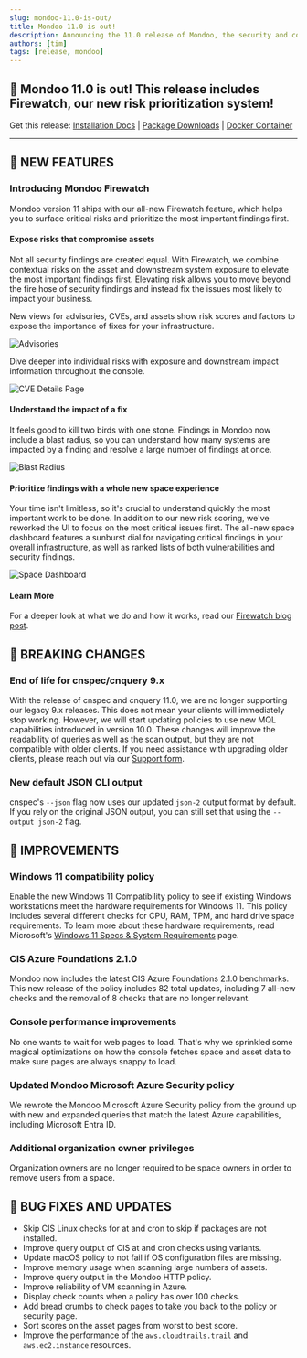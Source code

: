 ```yaml
---
slug: mondoo-11.0-is-out/
title: Mondoo 11.0 is out!
description: Announcing the 11.0 release of Mondoo, the security and compliance platform that prioritizes risks that matter most in your infrastructure.
authors: [tim]
tags: [release, mondoo]
---
```


## 🥳 Mondoo 11.0 is out! This release includes Firewatch, our new risk prioritization system!

Get this release: [Installation Docs](https://mondoo.com/docs/cnspec/) | [Package Downloads](https://releases.mondoo.com/cnspec/) | [Docker Container](https://hub.docker.com/r/mondoo/cnspec)

---

## 🎉 NEW FEATURES

### Introducing Mondoo Firewatch

Mondoo version 11 ships with our all-new Firewatch feature, which helps you to surface critical risks and prioritize the most important findings first.

#### Expose risks that compromise assets

Not all security findings are created equal. With Firewatch, we combine contextual risks on the asset and downstream system exposure to elevate the most important findings first. Elevating risk allows you to move beyond the fire hose of security findings and instead fix the issues most likely to impact your business.

New views for advisories, CVEs, and assets show risk scores and factors to expose the importance of fixes for your infrastructure.

![Advisories](/img/releases/2024-04-17-mondoo-11.0-is-out/advisories.png)

Dive deeper into individual risks with exposure and downstream impact information throughout the console.

![CVE Details Page](/img/releases/2024-04-17-mondoo-11.0-is-out/cve.png)

#### Understand the impact of a fix

It feels good to kill two birds with one stone. Findings in Mondoo now include a blast radius, so you can understand how many systems are impacted by a finding and resolve a large number of findings at once.

![Blast Radius](/img/releases/2024-04-17-mondoo-11.0-is-out/blast_radius.png)

#### Prioritize findings with a whole new space experience

Your time isn't limitless, so it's crucial to understand quickly the most important work to be done. In addition to our new risk scoring, we've reworked the UI to focus on the most critical issues first. The all-new space dashboard features a sunburst dial for navigating critical findings in your overall infrastructure, as well as ranked lists of both vulnerabilities and security findings.

![Space Dashboard](/img/releases/2024-04-17-mondoo-11.0-is-out/space_dashboard.png)

#### Learn More

For a deeper look at what we do and how it works, read our [Firewatch blog post](https://mondoo.com/blog/mondoo-firewatch).

## 🔨 BREAKING CHANGES

### End of life for cnspec/cnquery 9.x

With the release of cnspec and cnquery 11.0, we are no longer supporting our legacy 9.x releases. This does not mean your clients will immediately stop working. However, we will start updating policies to use new MQL capabilities introduced in version 10.0. These changes will improve the readability of queries as well as the scan output, but they are not compatible with older clients. If you need assistance with upgrading older clients, please reach out via our [Support form](https://mondoo.com/support).

### New default JSON CLI output

cnspec's `--json` flag now uses our updated `json-2` output format by default. If you rely on the original JSON output, you can still set that using the `--output json-2` flag.

## 🧹 IMPROVEMENTS

### Windows 11 compatibility policy

Enable the new Windows 11 Compatibility policy to see if existing Windows workstations meet the hardware requirements for Windows 11. This policy includes several different checks for CPU, RAM, TPM, and hard drive space requirements. To learn more about these hardware requirements, read Microsoft's [Windows 11 Specs & System Requirements](https://www.microsoft.com/en-us/windows/windows-11-specifications) page.

### CIS Azure Foundations 2.1.0

Mondoo now includes the latest CIS Azure Foundations 2.1.0 benchmarks. This new release of the policy includes 82 total updates, including 7 all-new checks and the removal of 8 checks that are no longer relevant.

### Console performance improvements

No one wants to wait for web pages to load. That's why we sprinkled some magical optimizations on how the console fetches space and asset data to make sure pages are always snappy to load.

### Updated Mondoo Microsoft Azure Security policy

We rewrote the Mondoo Microsoft Azure Security policy from the ground up with new and expanded queries that match the latest Azure capabilities, including Microsoft Entra ID.

### Additional organization owner privileges

Organization owners are no longer required to be space owners in order to remove users from a space.

## 🐛 BUG FIXES AND UPDATES

- Skip CIS Linux checks for at and cron to skip if packages are not installed.
- Improve query output of CIS at and cron checks using variants.
- Update macOS policy to not fail if OS configuration files are missing.
- Improve memory usage when scanning large numbers of assets.
- Improve query output in the Mondoo HTTP policy.
- Improve reliability of VM scanning in Azure.
- Display check counts when a policy has over 100 checks.
- Add bread crumbs to check pages to take you back to the policy or security page.
- Sort scores on the asset pages from worst to best score.
- Improve the performance of the `aws.cloudtrails.trail` and `aws.ec2.instance` resources.
